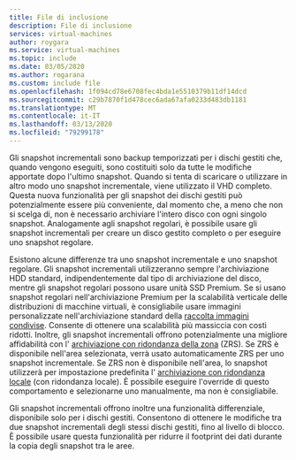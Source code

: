 ```yaml
---
title: File di inclusione
description: File di inclusione
services: virtual-machines
author: roygara
ms.service: virtual-machines
ms.topic: include
ms.date: 03/05/2020
ms.author: rogarana
ms.custom: include file
ms.openlocfilehash: 1f094cd78e6708fec4bda1e5510379b11df14dcd
ms.sourcegitcommit: c29b7870f1d478cec6ada67afa0233d483db1181
ms.translationtype: MT
ms.contentlocale: it-IT
ms.lasthandoff: 03/13/2020
ms.locfileid: "79299178"
---
```

Gli snapshot incrementali sono backup temporizzati per i dischi gestiti che, quando vengono eseguiti, sono costituiti solo da tutte le modifiche apportate dopo l'ultimo snapshot. Quando si tenta di scaricare o utilizzare in altro modo uno snapshot incrementale, viene utilizzato il VHD completo. Questa nuova funzionalità per gli snapshot dei dischi gestiti può potenzialmente essere più conveniente, dal momento che, a meno che non si scelga di, non è necessario archiviare l'intero disco con ogni singolo snapshot. Analogamente agli snapshot regolari, è possibile usare gli snapshot incrementali per creare un disco gestito completo o per eseguire uno snapshot regolare.

Esistono alcune differenze tra uno snapshot incrementale e uno snapshot regolare. Gli snapshot incrementali utilizzeranno sempre l'archiviazione HDD standard, indipendentemente dal tipo di archiviazione del disco, mentre gli snapshot regolari possono usare unità SSD Premium. Se si usano snapshot regolari nell'archiviazione Premium per la scalabilità verticale delle distribuzioni di macchine virtuali, è consigliabile usare immagini personalizzate nell'archiviazione standard della [raccolta immagini condivise](../articles/virtual-machines/linux/shared-image-galleries.md). Consente di ottenere una scalabilità più massiccia con costi ridotti. Inoltre, gli snapshot incrementali offrono potenzialmente una migliore affidabilità con l' [archiviazione con ridondanza della zona](../articles/storage/common/storage-redundancy-zrs.md) (ZRS). Se ZRS è disponibile nell'area selezionata, verrà usato automaticamente ZRS per uno snapshot incrementale. Se ZRS non è disponibile nell'area, lo snapshot utilizzerà per impostazione predefinita l' [archiviazione con ridondanza locale](../articles/storage/common/storage-redundancy-lrs.md) (con ridondanza locale). È possibile eseguire l'override di questo comportamento e selezionarne uno manualmente, ma non è consigliabile.

Gli snapshot incrementali offrono inoltre una funzionalità differenziale, disponibile solo per i dischi gestiti. Consentono di ottenere le modifiche tra due snapshot incrementali degli stessi dischi gestiti, fino al livello di blocco. È possibile usare questa funzionalità per ridurre il footprint dei dati durante la copia degli snapshot tra le aree.
